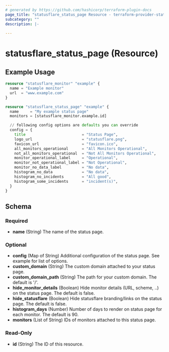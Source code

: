 ```yaml
---
# generated by https://github.com/hashicorp/terraform-plugin-docs
page_title: "statusflare_status_page Resource - terraform-provider-statusflare"
subcategory: ""
description: |-
  
---
```


# statusflare_status_page (Resource)



## Example Usage

```terraform
resource "statusflare_monitor" "example" {
  name = "Example monitor"
  url  = "www.example.com"
}

resource "statusflare_status_page" "example" {
  name     = "My example status page"
  monitors = [statusflare_monitor.example.id]

  // following config options are defaults you can override
  config = {
    title                         = "Status Page",
    logo_url                      = "statusflare.png",
    favicon_url                   = "favicon.ico",
    all_monitors_operational      = "All Monitors Operational",
    not_all_monitors_operational  = "Not All Monitors Operational",
    monitor_operational_label     = "Operational",
    monitor_not_operational_label = "Not Operational",
    monitor_no_data_label         = "No data",
    histogram_no_data             = "No data",
    histogram_no_incidents        = "All good",
    histogram_some_incidents      = "incident(s)",
  }
}
```

<!-- schema generated by tfplugindocs -->
## Schema

### Required

- **name** (String) The name of the status page.

### Optional

- **config** (Map of String) Additional configuration of the status page. See example for list of options.
- **custom_domain** (String) The custom domain attached to your status page.
- **custom_domain_path** (String) The path for your custom domain. The default is '/'.
- **hide_monitor_details** (Boolean) Hide monitor details (URL, scheme, ..) on the status page. The default is false.
- **hide_statusflare** (Boolean) Hide statusflare branding/links on the status page. The default is false.
- **histogram_days** (Number) Number of days to render on status page for each monitor. The default is 90.
- **monitors** (List of String) IDs of monitors attached to this status page.

### Read-Only

- **id** (String) The ID of this resource.


